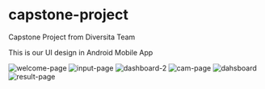 # capstone-project

Capstone Project from Diversita Team

This is our UI design in Android Mobile App

![welcome-page](https://user-images.githubusercontent.com/42337677/120589994-fbc91d80-c463-11eb-9e5c-937853d73268.png)
![input-page](https://user-images.githubusercontent.com/42337677/120590057-169b9200-c464-11eb-9e5c-2d5de5ccd490.png)
![dashboard-2](https://user-images.githubusercontent.com/42337677/120590103-316e0680-c464-11eb-9986-b0b852009aaa.png)
![cam-page](https://user-images.githubusercontent.com/42337677/120590177-519dc580-c464-11eb-83e0-9bdeddcbe402.png)
![dahsboard](https://user-images.githubusercontent.com/42337677/120590205-5ebab480-c464-11eb-9ae5-7e7805d13f9b.png)
![result-page](https://user-images.githubusercontent.com/42337677/120590223-67ab8600-c464-11eb-80cc-383f9cb9c28a.png)
